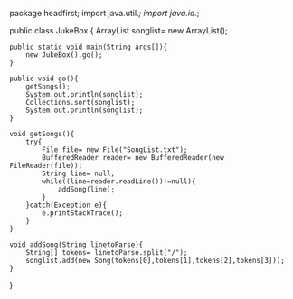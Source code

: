 package headfirst;
import java.util.*;
import java.io.*;


public class JukeBox {
	ArrayList<Song> songlist= new ArrayList<Song>();
	
	public static void main(String args[]){
		new JukeBox().go();
	}
	
	public void go(){
		getSongs();
		System.out.println(songlist);
		Collections.sort(songlist);
		System.out.println(songlist);
	}
	
	void getSongs(){
		try{
			File file= new File("SongList.txt");
			BufferedReader reader= new BufferedReader(new FileReader(file));
			String line= null;
			while((line=reader.readLine())!=null){
				addSong(line);
			}
		}catch(Exception e){
			e.printStackTrace();
		}
	}
	
	void addSong(String linetoParse){
		String[] tokens= linetoParse.split("/");
		songlist.add(new Song(tokens[0],tokens[1],tokens[2],tokens[3]));
	}

}

